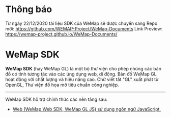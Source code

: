  # Thông báo
 Từ ngày 22/12/2020 tài liệu SDK của WeMap sẽ được chuyển sang Repo mới: https://github.com/WEMAP-Project/WeMap-Documents
 Link Preview: https://wemap-project.github.io/WeMap-Documents/
 
 
 # WeMap SDK

 **WeMap SDK** (hay WeMap GL) là một bộ thư viện cho phép nhúng các bản đồ có tính tương tác vào các ứng dụng web, di động. Bản đồ WeMap GL hoạt động với chất lượng và hiệu năng cao. Chữ viết tắt "GL" xuất phát từ OpenGL, Thư viện đồ họa mở tiêu chuẩn công nghiệp.

---

WeMap SDK hỗ trợ chính thức các nền tảng sau:
- [Web (WeMap Web SDK, WeMap GL JS) sử dụng ngôn ngữ JavaScript.](./Web/readme.md)

